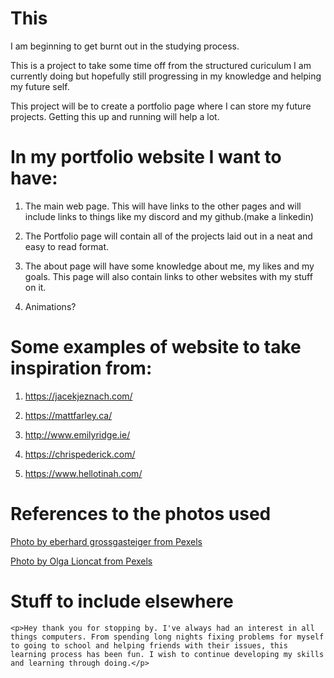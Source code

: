 # This
I am beginning to get burnt out in the studying process.

This is a project to take some time off from the structured curiculum I am currently doing but hopefully still progressing in my knowledge and helping my future self.

This project will be to create a portfolio page where I can store my future projects. Getting this up and running will help a lot.

# In my portfolio website I want to have:

1. The main web page. This will have links to the other pages and will include links to things like my discord and my github.(make a linkedin)

2. The Portfolio page will contain all of the projects laid out in a neat and easy to read format.

3. The about page will have some knowledge about me, my likes and my goals. This page will also contain links to other websites with my stuff on it.

4. Animations?


# Some examples of website to take inspiration from:

1. https://jacekjeznach.com/

2. https://mattfarley.ca/

3. http://www.emilyridge.ie/

4. https://chrispederick.com/

5. https://www.hellotinah.com/

# References to the photos used

[Photo by eberhard grossgasteiger from Pexels](./mountains.jpg)

[Photo by Olga Lioncat from Pexels](./treevine.jpg)

# Stuff to include elsewhere

    <p>Hey thank you for stopping by. I've always had an interest in all things computers. From spending long nights fixing problems for myself to going to school and helping friends with their issues, this learning process has been fun. I wish to continue developing my skills and learning through doing.</p>